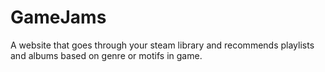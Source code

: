 # GameJams
A website that goes through your steam library and recommends playlists and albums based on genre or motifs in game.
